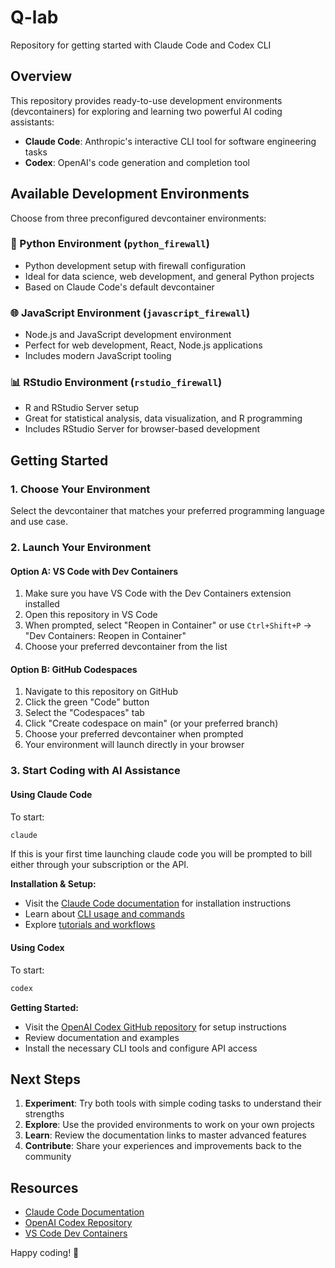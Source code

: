 # Q-lab

Repository for getting started with Claude Code and Codex CLI

## Overview

This repository provides ready-to-use development environments (devcontainers) for exploring and learning two powerful AI coding assistants:

- **Claude Code**: Anthropic's interactive CLI tool for software engineering tasks
- **Codex**: OpenAI's code generation and completion tool

## Available Development Environments

Choose from three preconfigured devcontainer environments:

### 🐍 Python Environment (`python_firewall`)

- Python development setup with firewall configuration
- Ideal for data science, web development, and general Python projects
- Based on Claude Code's default devcontainer

### 🌐 JavaScript Environment (`javascript_firewall`)

- Node.js and JavaScript development environment
- Perfect for web development, React, Node.js applications
- Includes modern JavaScript tooling

### 📊 RStudio Environment (`rstudio_firewall`)

- R and RStudio Server setup
- Great for statistical analysis, data visualization, and R programming
- Includes RStudio Server for browser-based development

## Getting Started

### 1. Choose Your Environment

Select the devcontainer that matches your preferred programming language and use case.

### 2. Launch Your Environment

#### Option A: VS Code with Dev Containers

1. Make sure you have VS Code with the Dev Containers extension installed
2. Open this repository in VS Code
3. When prompted, select "Reopen in Container" or use `Ctrl+Shift+P` → "Dev Containers: Reopen in Container"
4. Choose your preferred devcontainer from the list

#### Option B: GitHub Codespaces

1. Navigate to this repository on GitHub
2. Click the green "Code" button
3. Select the "Codespaces" tab
4. Click "Create codespace on main" (or your preferred branch)
5. Choose your preferred devcontainer when prompted
6. Your environment will launch directly in your browser

### 3. Start Coding with AI Assistance

#### Using Claude Code

To start:

```bash
claude
```

If this is your first time launching claude code you will be prompted to bill either through your subscription or the API.

**Installation & Setup:**

- Visit the [Claude Code documentation](https://docs.anthropic.com/en/docs/claude-code/overview) for installation instructions
- Learn about [CLI usage and commands](https://docs.anthropic.com/en/docs/claude-code/cli-usage)
- Explore [tutorials and workflows](https://docs.anthropic.com/en/docs/claude-code/tutorials)

#### Using Codex

To start:

```bash
codex
```

**Getting Started:**

- Visit the [OpenAI Codex GitHub repository](https://github.com/openai/codex) for setup instructions
- Review documentation and examples
- Install the necessary CLI tools and configure API access

## Next Steps

1. **Experiment**: Try both tools with simple coding tasks to understand their strengths
2. **Explore**: Use the provided environments to work on your own projects
3. **Learn**: Review the documentation links to master advanced features
4. **Contribute**: Share your experiences and improvements back to the community

## Resources

- [Claude Code Documentation](https://docs.anthropic.com/en/docs/claude-code)
- [OpenAI Codex Repository](https://github.com/openai/codex)
- [VS Code Dev Containers](https://code.visualstudio.com/docs/devcontainers/containers)

Happy coding! 🚀
